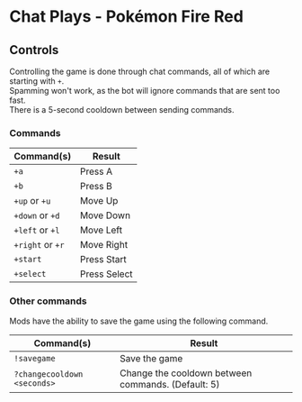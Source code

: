 # Chat Plays - Pokémon Fire Red

## Controls

Controlling the game is done through chat commands, all of which are starting with `+`. \
Spamming won't work, as the bot will ignore commands that are sent too fast. \
There is a 5-second cooldown between sending commands.

### Commands

| Command(s)       | Result       |
|------------------|--------------|
| `+a`             | Press A      |
| `+b`             | Press B      |
| `+up` or `+u`    | Move Up      |
| `+down` or `+d`  | Move Down    |
| `+left` or `+l`  | Move Left    |
| `+right` or `+r` | Move Right   |
| `+start`         | Press Start  |
| `+select`        | Press Select |

### Other commands

Mods have the ability to save the game using the following command.

| Command(s)                  | Result                                             |
|-----------------------------|----------------------------------------------------|
| `!savegame`                 | Save the game                                      |
| `?changecooldown <seconds>` | Change the cooldown between commands. (Default: 5) |
